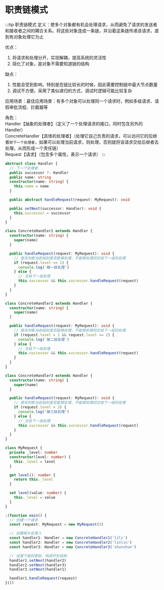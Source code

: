 # 职责链模式
:::tip 职责链模式
定义：使多个对象都有机会处理请求，从而避免了请求的发送者和接收者之间的耦合关系。将这些对象连成一条链，并沿着这条链传递该请求，直到有对象处理它为止

优点：<br>
1. 将请求和处理分开，实现解耦，提高系统的灵活性<br>
2. 简化了对象，是对象不需要知道链的结构

缺点：<br>
1. 性能会受到影响，特别是在链比较长的时候，因此需要控制链中最大节点数量<br>
2. 调试不方便。采用了类似递归的方式，调试时逻辑可能比较复杂

应用场景：最佳应用场景：有多个对象可以处理同一个请求时，例如多级请求、请假审批流程、拦截器等

角色：<br>
      Handler【抽象的处理者】（定义了一个处理请求的接口，同时包含另外的Handler）<br>
      ConcreteHandler【具体的处理者】（处理它自己负责的请求，可以访问它的后继者`即下一个处理者`，如果可以处理当前请求，则处理，否则就将该请求交给后继者去处理，从而形成一个责任链）<br>
      Request【请求】（包含多个属性，表示一个请求）
:::
```ts
abstract class Handler {
  // 下一个处理者
  public successor ?: Handler
  public name: string
  constructor(name: string) {
    this.name = name
  }

  public abstract handleRequest(request: MyRequest): void

  public setNext(successor: Handler): void {
    this.successor = successor
  }
}

class ConcreteHandler1 extends Handler {
  constructor(name: string) {
    super(name)
  }

  public handleRequest(request: MyRequest): void {
    // 首先判断当前级别是否能够处理，不能够处理则交给下一级别处理
    if (request.level <= 1) {
      console.log('被一级处理')
    } else {
      // 交给下一级处理
      this.successor && this.successor.handleRequest(request)
    }
  }
}

class ConcreteHandler2 extends Handler {
  constructor(name: string) {
    super(name)
  }

  public handleRequest(request: MyRequest): void {
    // 首先判断当前级别是否能够处理，不能够处理则交给下一级别处理
    if (request.level > 1 && request.level <= 2) {
      console.log('被二级处理')
    } else {
      // 交给下一级处理
      this.successor && this.successor.handleRequest(request)
    }
  }
}

class ConcreteHandler3 extends Handler {
  constructor(name: string) {
    super(name)
  }

  public handleRequest(request: MyRequest): void {
    // 首先判断当前级别是否能够处理，不能够处理则交给下一级别处理
    if (request.level > 2) {
      console.log('被三级处理')
    } else {
      // 交给下一级处理
      this.successor && this.successor.handleRequest(request)
    }
  }
}

class MyRequest {
  private _level: number
  constructor(level: number) {
    this._level = level
  }

  get level(): number {
    return this._level
  }

  set level(value: number) {
    this._level = value
  }
}

;(function main() {
  // 创建一个请求
  const request: MyRequest = new MyRequest(5)

  // 创建相关处理人
  const handler1: Handler = new ConcreteHandler1('lili')
  const handler2: Handler = new ConcreteHandler2('linlin')
  const handler3: Handler = new ConcreteHandler3('shunshun')

  // 设置下级别审批，构成环形结构
  handler1.setNext(handler2)
  handler2.setNext(handler3)
  handler3.setNext(handler1)

  handler1.handleRequest(request)
}())
```

